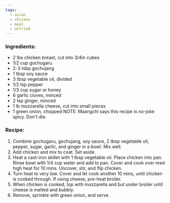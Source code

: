 ```yaml
---
tags:
  - asian
  - chicken
  - meal
  - untried
---
```

### Ingredients:
- 2 lbs chicken breast, cut into 3/4in cubes
- 1/2 cup gochugaru
- 2-3 tsbp gochujang
- 1 tbsp soy sauce
- 3 tbsp vegetable oil, divided
- 1/2 tsp pepper
- 1/3 cup sugar or honey
- 6 garlic cloves, minced
- 2 tsp ginger, minced
- 1 lb mozzarella cheese, cut into small pieces
- 1 green onion, chopped
NOTE: Maangchi says this recipe is no-joke spicy. Don't die. 

### Recipe:
1. Combine gochugaru, gochujang, soy sauce, 2 tbsp vegetable oil, pepper, sugar, garlic, and ginger in a bowl. Mix well. 
2. Add chicken and mix to coat. Set aside. 
3. Heat a cast-iron skillet with 1 tbsp vegetable oil. Place chicken into pan. Rinse bowl with 1/4 cup water and add to pan. Cover and cook over med high heat for 10 mins. Uncover, stir, and flip chicken. 
4. Turn heat to very low. Cover and let cook another 10 mins, until chicken is cooked through. If using cheese, pre-heat broiler. 
5. When chicken is cooked, top with mozzarella and but under broiler until cheese is melted and bubbly. 
6. Remove, sprinkle with green onion, and serve. 